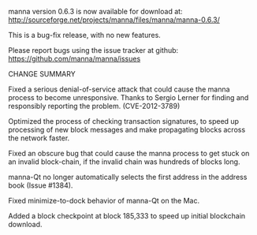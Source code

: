 manna version 0.6.3 is now available for download at:
  http://sourceforge.net/projects/manna/files/manna/manna-0.6.3/

This is a bug-fix release, with no new features.

Please report bugs using the issue tracker at github:
  https://github.com/manna/manna/issues

CHANGE SUMMARY

Fixed a serious denial-of-service attack that could cause the
manna process to become unresponsive. Thanks to Sergio Lerner
for finding and responsibly reporting the problem. (CVE-2012-3789)

Optimized the process of checking transaction signatures, to
speed up processing of new block messages and make propagating
blocks across the network faster.

Fixed an obscure bug that could cause the manna process to get
stuck on an invalid block-chain, if the invalid chain was
hundreds of blocks long.

manna-Qt no longer automatically selects the first address
in the address book (Issue #1384).

Fixed minimize-to-dock behavior of manna-Qt on the Mac.

Added a block checkpoint at block 185,333 to speed up initial
blockchain download.
